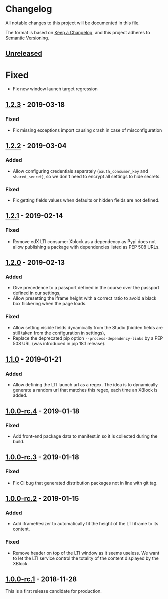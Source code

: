# Changelog

All notable changes to this project will be documented in this file.

The format is based on [Keep a Changelog](https://keepachangelog.com/en/1.0.0/),
and this project adheres to [Semantic
Versioning](https://semver.org/spec/v2.0.0.html).

## [Unreleased]

# Fixed

- Fix new window launch target regression

## [1.2.3] - 2019-03-18

### Fixed

- Fix missing exceptions import causing crash in case of misconfiguration

## [1.2.2] - 2019-03-04

### Added

- Allow configuring credentials separately (`oauth_consumer_key` and `shared_secret`), so we
  don't need to encrypt all settings to hide secrets.

### Fixed

- Fix getting fields values when defaults or hidden fields are not defined.

## [1.2.1] - 2019-02-14

### Fixed

- Remove edX LTI consumer Xblock as a dependency as Pypi does not allow
  publishing a package with dependencies listed as PEP 508 URLs.

## [1.2.0] - 2019-02-13

### Added

- Give precedence to a passport defined in the course over the passport defined in our settings,
- Allow presetting the iframe height with a correct ratio to avoid a black box flickering when
  the page loads.

### Fixed

- Allow setting visible fields dynamically from the Studio (hidden fields are still taken from
  the configuration in settings),
- Replace the deprecated pip option `--process-dependency-links` by a PEP 508 URL (was introduced
  in pip 18.1 release).

## [1.1.0] - 2019-01-21

### Added

- Allow defining the LTI launch url as a regex. The idea is to dynamically generate a random url
  that matches this regex, each time an XBlock is added.

## [1.0.0-rc.4] - 2019-01-18

### Fixed

- Add front-end package data to manifest.in so it is collected during the build.

## [1.0.0-rc.3] - 2019-01-18

### Fixed

- Fix CI bug that generated distribution packages not in line with git tag.

## [1.0.0-rc.2] - 2019-01-15

### Added

- Add iframeResizer to automatically fit the height of the LTI iframe to its content.

### Fixed

- Remove header on top of the LTI window as it seems useless. We want to let the LTI service
  control the totality of the content displayed by the XBlock.

## [1.0.0-rc.1] - 2018-11-28

This is a first release candidate for production.

[unreleased]: https://github.com/openfun/xblock-configurable-lti-consumer/compare/v1.2.3...master
[1.2.3]: https://github.com/openfun/xblock-configurable-lti-consumer/compare/v1.2.2...v1.2.3
[1.2.2]: https://github.com/openfun/xblock-configurable-lti-consumer/compare/v1.2.1...v1.2.2
[1.2.1]: https://github.com/openfun/xblock-configurable-lti-consumer/compare/v1.2.0...v1.2.1
[1.2.0]: https://github.com/openfun/xblock-configurable-lti-consumer/compare/v1.1.0...v1.2.0
[1.1.0]: https://github.com/openfun/xblock-configurable-lti-consumer/compare/v1.0.0-rc.4...v1.1.0
[1.0.0-rc.4]: https://github.com/openfun/xblock-configurable-lti-consumer/compare/v1.0.0-rc.3...v1.0.0-rc.4
[1.0.0-rc.3]: https://github.com/openfun/xblock-configurable-lti-consumer/compare/v1.0.0-rc.2...v1.0.0-rc.3
[1.0.0-rc.2]: https://github.com/openfun/xblock-configurable-lti-consumer/compare/v1.0.0-rc.1...v1.0.0-rc.2
[1.0.0-rc.1]: https://github.com/openfun/xblock-configurable-lti-consumer/compare/v0.2.1...v1.0.0-rc.1
